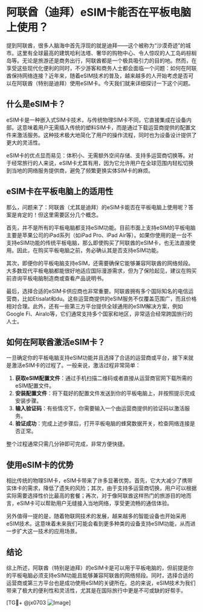 # 阿联酋（迪拜）eSIM卡能否在平板电脑上使用？

提到阿联酋，很多人脑海中首先浮现的就是迪拜——这个被称为“沙漠奇迹”的城市。这里有全球最高的建筑哈利法塔、奢华的购物中心、令人惊叹的人工岛屿棕榈岛等。无论是旅游还是商务出行，阿联酋都是一个极具吸引力的目的地。然而，在享受这些现代化便利的同时，不少游客和商务人士都会面临一个问题：如何在阿联酋保持网络连接？近年来，随着eSIM技术的普及，越来越多的人开始考虑是否可以在阿联酋（特别是迪拜）使用eSIM卡。今天我们就来详细探讨一下这个问题。

## 什么是eSIM卡？

eSIM卡是一种嵌入式SIM卡技术，与传统物理SIM卡不同，它直接集成在设备内部。这意味着用户无需插入传统的塑料SIM卡，而是通过下载运营商提供的配置文件来激活服务。这种技术极大地简化了用户的操作流程，同时也为设备设计提供了更大的灵活性。

eSIM卡的优点显而易见：体积小、无需额外空间存储、支持多运营商切换等。对于经常旅行的人来说，eSIM卡尤其有用，因为它允许用户在全球范围内轻松切换到当地的网络服务提供商，避免了频繁更换实体SIM卡的麻烦。

## eSIM卡在平板电脑上的适用性

那么，问题来了：阿联酋（尤其是迪拜）的eSIM卡能否在平板电脑上使用呢？答案是肯定的！但这里需要区分几个概念。

首先，并不是所有的平板电脑都支持eSIM功能。目前市面上支持eSIM的平板电脑主要是苹果公司的iPad系列（如iPad Pro、iPad Air等）。如果你使用的是一台不支持eSIM功能的传统平板电脑，那么即使购买了阿联酋的eSIM卡，也无法直接使用。因此，在购买平板电脑之前，务必确认其是否支持eSIM功能。

其次，即便你的平板电脑支持eSIM，还需要确保它能够兼容阿联酋的网络频段。大多数现代平板电脑都能很好地适应国际漫游需求，但为了保险起见，建议在购买前咨询平板电脑制造商或查看产品说明书。

最后，选择合适的eSIM卡供应商也非常重要。阿联酋拥有多个国际知名的电信运营商，比如Etisalat和du。这些运营商提供的eSIM服务不仅覆盖范围广，而且价格相对合理。此外，还有一些第三方平台提供全球通用的eSIM解决方案，例如Google Fi、Airalo等，它们通常支持多个国家和地区，非常适合经常跨国旅行的人士。

## 如何在阿联酋激活eSIM卡？

一旦确定你的平板电脑支持eSIM功能并且选择了合适的运营商或平台，接下来就是激活eSIM卡的过程了。一般来说，激活过程非常简单：

1. **获取eSIM配置文件**：通过手机扫描二维码或者直接从运营商官网下载所需的eSIM配置文件。
2. **安装配置文件**：将下载好的配置文件发送到你的平板电脑上，并按照提示完成安装步骤。
3. **输入验证码**：有些情况下，你需要输入一个由运营商提供的验证码以激活服务。
4. **验证成功**：完成上述步骤后，打开平板电脑的蜂窝数据开关，检查网络连接是否正常。

整个过程通常只需几分钟即可完成，非常方便快捷。

## 使用eSIM卡的优势

相比传统的物理SIM卡，eSIM卡带来了许多显著优势。首先，它大大减少了携带实体卡的需求，降低了遗失的风险；其次，由于支持多运营商切换，用户可以根据实际需要选择性价比最高的套餐；再次，对于像阿联酋这样热门的旅游目的地而言，eSIM卡可以帮助用户无缝接入当地网络，享受更流畅的通信体验。

另外值得一提的是，随着物联网技术的发展，越来越多的智能设备也开始采用eSIM技术。这意味着未来我们可能会看到更多种类的设备支持eSIM功能，从而进一步扩大这一技术的应用场景。

## 结论

综上所述，阿联酋（特别是迪拜）的eSIM卡是可以用于平板电脑的，但前提是你的平板电脑必须支持eSIM功能且能够兼容阿联酋的网络频段。同时，选择合适的运营商或第三方平台也是成功使用eSIM的关键所在。总的来说，eSIM技术为我们带来了极大的便利性和灵活性，尤其是在国际旅行中更是不可或缺的好帮手。

[TG💪+ @jx0703 ![Image](https://github.com/user-attachments/assets/dbca1d08-cadb-493c-b0ec-ad6f7a83f270)]
